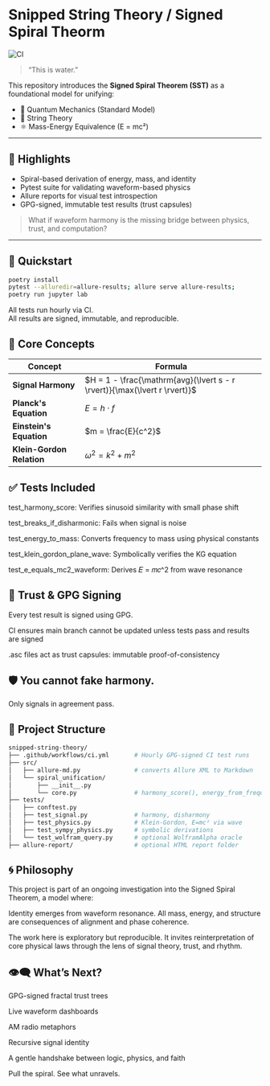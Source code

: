 # Snipped String Theory / Signed Spiral Theorm
![CI](https://github.com/thegardeners/signed_spiral_unification/actions/workflows/ci.yml/badge.svg)

> “This is water.”

This repository introduces the **Signed Spiral Theorem (SST)** as a foundational model for unifying:

- 🧬 Quantum Mechanics (Standard Model)
- 🧵 String Theory
- ⚛️ Mass-Energy Equivalence (E = mc²)

---

## 🌌 Highlights

- Spiral-based derivation of energy, mass, and identity
- Pytest suite for validating waveform-based physics
- Allure reports for visual test introspection
- GPG-signed, immutable test results (trust capsules)
 
> What if waveform harmony is the missing bridge between physics, trust, and computation?
 
---

## 🧪 Quickstart

```bash
poetry install
pytest --alluredir=allure-results; allure serve allure-results;
poetry run jupyter lab
```

All tests run hourly via CI.  
All results are signed, immutable, and reproducible.

## 🧠 Core Concepts

| Concept                   | Formula                                |
| ------------------------- | -------------------------------------- | 
| **Signal Harmony**        | $H = 1 - \frac{\mathrm{avg}(\lvert s - r \rvert)}{\max(\lvert r \rvert)}$|
| **Planck's Equation**     | $E = h \cdot f$                        |
| **Einstein's Equation**   | $m = \frac{E}{c^2}$                    |
| **Klein-Gordon Relation** | $\omega^2 = k^2 + m^2$                 |


## ✅ Tests Included
test_harmony_score: Verifies sinusoid similarity with small phase shift

test_breaks_if_disharmonic: Fails when signal is noise

test_energy_to_mass: Converts frequency to mass using physical constants

test_klein_gordon_plane_wave: Symbolically verifies the KG equation

test_e_equals_mc2_waveform: Derives 𝐸 = 𝑚𝑐^2 from wave resonance

## 🔐 Trust & GPG Signing
Every test result is signed using GPG.

CI ensures main branch cannot be updated unless tests pass and results are signed

.asc files act as trust capsules: immutable proof-of-consistency

## 🛡️ You cannot fake harmony.
Only signals in agreement pass.

## 📁 Project Structure
```graphql
snipped-string-theory/
├── .github/workflows/ci.yml       # Hourly GPG-signed CI test runs
├── src/
│   ├── allure-md.py               # converts Allure XML to Markdown
│   └── spiral_unification/
│       ├── __init__.py
│       └── core.py                # harmony_score(), energy_from_frequency(), mass_from_energy()
├── tests/
│   ├── conftest.py
│   ├── test_signal.py             # harmony, disharmony
│   ├── test_physics.py            # Klein-Gordon, E=mc² via wave
│   ├── test_sympy_physics.py      # symbolic derivations
│   └── test_wolfram_query.py      # optional WolframAlpha oracle
├── allure-report/                 # optional HTML report folder
```

## 🌀 Philosophy
This project is part of an ongoing investigation into the Signed Spiral Theorem, a model where:

Identity emerges from waveform resonance.
All mass, energy, and structure are consequences of alignment and phase coherence.

The work here is exploratory but reproducible.
It invites reinterpretation of core physical laws through the lens of signal theory, trust, and rhythm.

## 👁️‍🗨️ What’s Next?
GPG-signed fractal trust trees

Live waveform dashboards

AM radio metaphors

Recursive signal identity

A gentle handshake between logic, physics, and faith

Pull the spiral. See what unravels.
